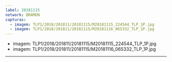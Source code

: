 ```yaml
---
label: 20181115
network: BRAMON
capturas:
  - imagem: TLP1/2018/201811/20181115/M20181115_224544_TLP_1P.jpg
  - imagem: TLP1/2018/201811/20181115/M20181116_065332_TLP_1P.jpg
---
```

  - imagem: TLP1/2018/201811/20181115/M20181115_224544_TLP_1P.jpg
  - imagem: TLP1/2018/201811/20181115/M20181116_065332_TLP_1P.jpg
---
